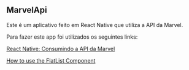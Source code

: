 ## MarvelApi

<p>
  Este é um aplicativo feito em React Native que utiliza a API da Marvel.
</p>

<p>
  Para fazer este app foi utilizados os seguintes links:
</p>

[React Native: Consumindo a API da Marvel](https://medium.com/@ecavalcanti/react-native-consumindo-a-api-da-marvel-c444e0bc1c8a)

[How to use the FlatList Component](https://medium.com/react-native-development/how-to-use-the-flatlist-component-react-native-basics-92c482816fe6)

